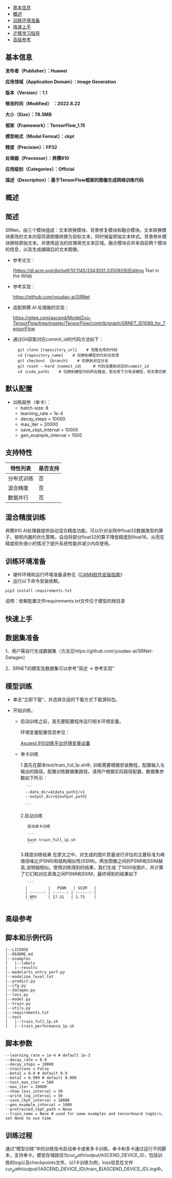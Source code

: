 - [基本信息](#基本信息.md)
- [概述](#概述.md)
- [训练环境准备](#训练环境准备.md)
- [快速上手](#快速上手.md)
- [迁移学习指导](#迁移学习指导.md)
- [高级参考](#高级参考.md)
<h2 id="基本信息.md">基本信息</h2>

**发布者（Publisher）：Huawei**

**应用领域（Application Domain）：Image Generation**

**版本（Version）：1.1**

**修改时间（Modified） ：2022.8.22**

**大小（Size）：78.5MB**

**框架（Framework）：TensorFlow_1.15**

**模型格式（Model Format）：ckpt**

**精度（Precision）：FP32**

**处理器（Processor）：昇腾910**

**应用级别（Categories）：Official**

**描述（Description）：基于TensorFlow框架的图像生成网络训练代码**

<h2 id="概述.md">概述</h2>

## 简述<a name="section194554031510"></a>

SRNet，由三个模块组成：文本转换模块、背景修复模块和融合模块。文本转换模块更改的文本内容将源图像转换为目标文本，同时保留原始文本样式。背景修补模块擦除原始文本。并使用适当的纹理填充文本区域。融合模块合并来自前两个模块的信息，以及生成编辑后的文本图像。

- 参考论文：
  
  [https://dl.acm.org/doi/pdf/10.1145/3343031.3350929](Editing Text in the Wild)

- 参考实现：

  https://github.com/youdao-ai/SRNet

- 适配昇腾 AI 处理器的实现：
  
  https://gitee.com/ascend/ModelZoo-TensorFlow/tree/master/TensorFlow/contrib/graph/SRNET_ID1089_for_TensorFlow

- 通过Git获取对应commit\_id的代码方法如下：
  
        git clone {repository_url}    # 克隆仓库的代码
        cd {repository_name}    # 切换到模型的代码仓目录
        git checkout  {branch}    # 切换到对应分支
        git reset --hard ｛commit_id｝     # 代码设置到对应的commit_id
        cd ｛code_path｝    # 切换到模型代码所在路径，若仓库下只有该模型，则无需切换
    

## 默认配置<a name="section91661242121611"></a>

-   训练超参（单卡）：
    - batch-size: 8
    - learning_rate = 1e-4
    - decay_steps = 10000
    - max_iter = 20000
    - save_ckpt_interval = 10000
    - gen_example_interval = 1000

## 支持特性<a name="section1899153513554"></a>

| 特性列表   | 是否支持 |
| ---------- | -------- |
| 分布式训练 | 否       |
| 混合精度   | 否      |
| 数据并行   | 否       |


## 混合精度训练<a name="section168064817164"></a>

昇腾910 AI处理器提供自动混合精度功能，可以针对全网中float32数据类型的算子，按照内置的优化策略，自动将部分float32的算子降低精度到float16，从而在精度损失很小的情况下提升系统性能并减少内存使用。

<h2 id="训练环境准备.md">训练环境准备</h2>

-  硬件环境和运行环境准备请参见《[CANN软件安装指南](https://support.huawei.com/enterprise/zh/ascend-computing/cann-pid-251168373?category=installation-update)》
-  运行以下命令安装依赖。
```
pip3 install requirements.txt
```
说明：依赖配置文件requirements.txt文件位于模型的根目录

<h2 id="快速上手.md">快速上手</h2>

## 数据集准备<a name="section361114841316"></a>

1、用户需自行生成数据集（方法见https://github.com/youdao-ai/SRNet-Datagen）

2、SRNET的模型及数据集可以参考"简述 -> 参考实现"

## 模型训练<a name="section715881518135"></a>

- 单击“立即下载”，并选择合适的下载方式下载源码包。
- 开始训练。

    - 启动训练之前，首先要配置程序运行相关环境变量。

      环境变量配置信息参见：

      [Ascend 910训练平台环境变量设置](https://gitee.com/ascend/modelzoo/wikis/Ascend%20910%E8%AE%AD%E7%BB%83%E5%B9%B3%E5%8F%B0%E7%8E%AF%E5%A2%83%E5%8F%98%E9%87%8F%E8%AE%BE%E7%BD%AE?sort_id=3148819)

    - 单卡训练


        1.首先在脚本test/train_full_1p.sh中, 训练需要根据安装教程，配置输入与输出的路径。配置训练数据集路径，请用户根据实际路径配置，数据集参数如下所示：

            ```
            --data_dir=${data_path}/v1 
            --output_dir=${output_path}
          
            ```

        2.启动训练
        
             启动单卡训练  
        
             ```
             bash train_full_1p.sh
             ```
        3.精度训练结果
          在原文之中，对生成的图片质量进行评估的主要标准为峰值信噪比(PSNR)和结构相似性(SSIM)。两张图像之间的PSNR和SSIM越高,说明越相似。使用训练得到的结果，我们生成 
          了1000张图片，并计算了它们和对应真值之间PSNR和SSIM，最终得到的结果如下
        
             ```
            |         |   PSNR   | SSIM   |
            | :-----: | :-----: | :-----: | 
            | NPU     | 17.31   | 1.75    | 
             ```             
    

<h2 id="高级参考.md">高级参考</h2>

## 脚本和示例代码

```
|--LICENSE
|--README.md                                                     									
|--examples			           	                          
|	|--labels
|	|--results                                         
|--modelarts_entry_perf.py
|--modelzoo_level.txt
|--predict.py
|--cfg.py
|--datagen.py
|--loss.py
|--model.py
|--train.py
|--utils.py									
|--requirements.txt                                                                                               
|--test			           	                          
|	|--train_full_1p.sh
|	|--train_performance_1p.sh
```

## 脚本参数<a name="section6669162441511"></a>

```
--learning_rate = 1e-4 # default 1e-3
--decay_rate = 0.9
--decay_steps = 10000
--staircase = False
--beta1 = 0.9 # default 0.9
--beta2 = 0.999 # default 0.999
--test_max_iter = 500
--max_iter = 20000
--show_loss_interval = 50
--write_log_interval = 50
--save_ckpt_interval = 10000
--gen_example_interval = 1000
--pretrained_ckpt_path = None
--train_name = None # used for name examples and tensorboard logdirs, set None to use time
```

## 训练过程<a name="section1589455252218"></a>

通过“模型训练”中的训练指令启动单卡或者多卡训练。单卡和多卡通过运行不同脚本，支持单卡。模型存储路径为${cur_path}/output/$ASCEND_DEVICE_ID，包括训练的log以及checkpoints文件。以1卡训练为例，loss信息在文件${cur_path}/output/${ASCEND_DEVICE_ID}/train_${ASCEND_DEVICE_ID}.log中。